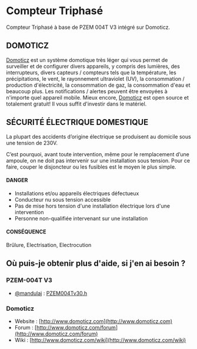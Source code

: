 # Compteur Triphasé

Compteur Triphasé à base de PZEM 004T V3 intégré sur Domoticz.

## DOMOTICZ

[Domoticz](https://www.domoticz.com/) est un système domotique très léger qui vous permet de surveiller et de configurer divers appareils, y compris des lumières, des interrupteurs, divers capteurs / compteurs tels que la température, les précipitations, le vent, le rayonnement ultraviolet (UV), la consommation / production d'électricité, la consommation de gaz, la consommation d'eau et beaucoup plus. Les notifications / alertes peuvent être envoyées à n'importe quel appareil mobile. Mieux encore, [Domoticz](https://www.domoticz.com/) est open source et totalement gratuit! Il vous suffit d'investir dans le matériel.

## SÉCURITÉ ÉLECTRIQUE DOMESTIQUE

La plupart des accidents d’origine électrique se produisent au domicile sous une tension de 230V.

C’est pourquoi, avant toute intervention, même pour le remplacement d’une ampoule, on ne doit pas intervenir sur une installation sous tension. Pour ce faire, couper le disjoncteur ou les fusibles est le moyen le plus simple.

#### DANGER
* Installations et/ou appareils électriques défectueux
* Conducteur nu sous tension accessible
* Pas de mise hors tension d'une installation électrique lors d'une intervention
* Personne non-qualifiée intervenant sur une installation
#### CONSÉQUENCE
Brûlure, Electrisation, Electrocution

## Où puis-je obtenir plus d'aide, si j'en ai besoin ?

### PZEM-004T V3
* [@mandulaj](https://github.com/mandulaj/) : [PZEM004Tv30.h](https://github.com/mandulaj/PZEM-004T-v30)

### Domoticz
* Website : [http://www.domoticz.com](http://www.domoticz.com)
* Forum   : [http://www.domoticz.com/forum](http://www.domoticz.com/forum)
* Wiki    : [http://www.domoticz.com/wiki](http://www.domoticz.com/wiki)
